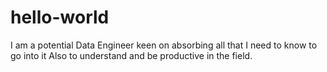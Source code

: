 # hello-world

I am a potential Data Engineer 
keen on absorbing all that I need to know to go into it
Also to understand and be productive in the field.
